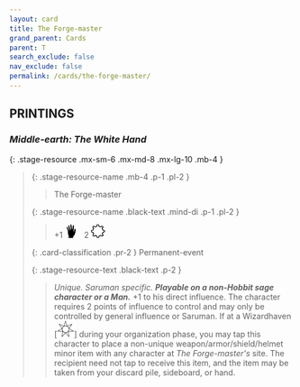 ```yaml
---
layout: card
title: The Forge-master
grand_parent: Cards
parent: T
search_exclude: false
nav_exclude: false
permalink: /cards/the-forge-master/
---
```


## PRINTINGS


### _Middle-earth: The White Hand_

{: .stage-resource .mx-sm-6 .mx-md-8 .mx-lg-10 .mb-4 }
> {: .stage-resource-name .mb-4 .p-1 .pl-2 }
> > <div class="card-mp"></div>
> > <div class="card-name">The Forge-master</div>
>
> {: .stage-resource-name .black-text .mind-di .p-1 .pl-2 }
> > +1 ![](/assets/images/di.svg)&emsp;2 ![](/assets/images/stage-point.svg)
>
> {: .card-classification .pr-2 }
> Permanent-event
>
> {: .stage-resource-text .black-text .p-2 }
> > _Unique._ _Saruman specific._ ***Playable on a non-Hobbit sage character or a Man.*** +1 to his direct influence. The character requires 2 points of influence to control and may only be controlled by general influence or Saruman. If at a Wizardhaven \[![](/assets/images/free-haven.svg)] during your organization phase, you may tap this character to place a non-unique weapon/armor/shield/helmet minor item with any character at _The Forge-master's_ site. The recipient need not tap to receive this item, and the item may be taken from your discard pile, sideboard, or hand. 
> 
